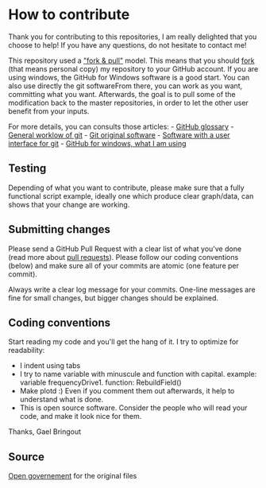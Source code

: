 # How to contribute

Thank you for contributing to this repositories, I am really delighted that you choose to help!
If you have any questions, do not hesitate to contact me!

This repository used a ["fork & pull"](https://help.github.com/articles/using-pull-requests/) model. This means that you should [fork](https://help.github.com/articles/fork-a-repo/) (that means personal copy) my repository to your GitHub account. If you are using windows, the GitHub for Windows software is a good start. You can also use directly the git softwareFrom there, you can work as you want, committing what you want. Afterwards, the goal is to pull some of the modification back to the master repositories, in order to let the other user benefit from your inputs.

For more details, you can consults those articles:
	- [GitHub glossary](https://help.github.com/articles/github-glossary/)
	- [General worklow of git](http://git-scm.com/about)
	- [Git original software](http://git-scm.com/downloads)
	- [Software with a user interface for git](http://git-scm.com/downloads/guis)
	- [GitHub for windows, what I am using](https://windows.github.com/)

## Testing

Depending of what you want to contribute, please make sure that a fully functional script example, ideally one which produce clear graph/data, can shows that your change are working.

## Submitting changes

Please send a GitHub Pull Request with a clear list of what you've done (read more about [pull requests](http://help.github.com/pull-requests/)). Please follow our coding conventions (below) and make sure all of your commits are atomic (one feature per commit).

Always write a clear log message for your commits. One-line messages are fine for small changes, but bigger changes should be explained.

## Coding conventions

Start reading my code and you'll get the hang of it. I try to optimize for readability:

  * I indent using tabs
  * I try to name variable with minuscule and function with capital. example: variable frequencyDrive1. function: RebuildField()
  * Make plotd :) Even if you comment them out afterwards, it help to understand what is done.
  * This is open source software. Consider the people who will read your code, and make it look nice for them.

Thanks,
Gael Bringout

## Source
[Open governement](https://github.com/opengovernment/opengovernment/blob/master/CONTRIBUTING.md) for the original files
